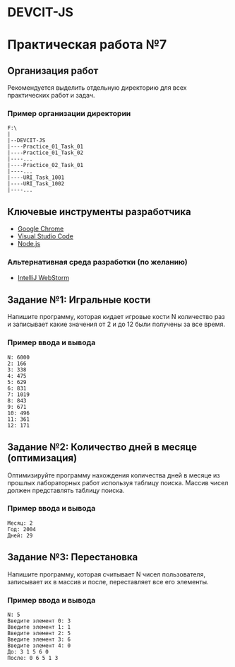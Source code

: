 # DEVCIT-JS
Практическая работа №7
======================

## Организация работ

Рекомендуется выделить отдельную директорию для всех практических работ и задач.

### Пример организации директории

```
F:\
|
|--DEVCIT-JS
|----Practice_01_Task_01
|----Practice_01_Task_02
|----...
|----Practice_02_Task_01
|----...
|----URI_Task_1001
|----URI_Task_1002
|----...
```

## Ключевые инструменты разработчика

* [Google Chrome](https://www.google.com/chrome)
* [Visual Studio Code](https://code.visualstudio.com)
* [Node.js](https://nodejs.org/en)

### Альтернативная среда разработки (по желанию)

* [IntelliJ WebStorm](https://www.jetbrains.com/webstorm)

## Задание №1: Игральные кости

Напишите программу, которая кидает игровые кости N количество раз и записывает
какие значения от 2 и до 12 были получены за все время.

### Пример ввода и вывода

```
N: 6000
2: 166
3: 338
4: 475
5: 629
6: 831
7: 1019
8: 843
9: 671
10: 496
11: 361
12: 171
```

## Задание №2: Количество дней в месяце (оптимизация)

Оптимизируйте программу нахождения количества дней в месяце из прошлых
лабораторных работ используя таблицу поиска. Массив чисел должен представлять
таблицу поиска.

### Пример ввода и вывода

```
Месяц: 2
Год: 2004
Дней: 29
```

## Задание №3: Перестановка

Напишите программу, которая считывает N чисел пользователя, записывает их в
массив и после, переставляет все его элементы.

### Пример ввода и вывода

```
N: 5
Введите элемент 0: 3
Введите элемент 1: 1
Введите элемент 2: 5
Введите элемент 3: 6
Введите элемент 4: 0
До: 3 1 5 6 0
После: 0 6 5 1 3
```
